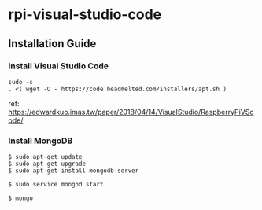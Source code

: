 # rpi-visual-studio-code
## Installation Guide

### Install Visual Studio Code

~~~Command Line Script
sudo -s
. <( wget -O - https://code.headmelted.com/installers/apt.sh )
~~~

ref: https://edwardkuo.imas.tw/paper/2018/04/14/VisualStudio/RaspberryPiVScode/


### Install MongoDB

~~~Command Line Script
$ sudo apt-get update
$ sudo apt-get upgrade
$ sudo apt-get install mongodb-server

$ sudo service mongod start

$ mongo
~~~

